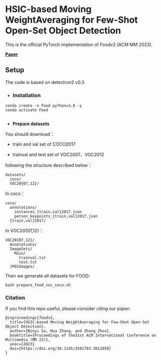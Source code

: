 # HSIC-based Moving WeightAveraging for Few-Shot Open-Set Object Detection

This is the official PyTorch implementation of Foodv2 (ACM MM 2023).

[**Paper**]([https://arxiv.org/abs/2112.09106](https://www.researchgate.net/profile/Binyi-Su-2/publication/373451611_HSIC-based_Moving_Weight_Averaging_for_Few-Shot_Open-Set_Object_Detection/links/64ed65836581d611d31bb837/HSIC-based-Moving-Weight-Averaging-for-Few-Shot-Open-Set-Object-Detection.pdf))

## Setup

The code is based on detectron2 v0.3

- ### **Installation**

```
conda create -n Food python=3.8 -y
conda activate Food


```

- **Prepare datasets**

You should download：

- train and val set of COCO2017

- trainval and test set of VOC2007、VOC2012

following the structure described below：

```
datasets/
  coco/
  VOC20{07,12}/
```

In coco：

```
coco/
  annotations/
    instances_{train,val}2017.json
    person_keypoints_{train,val}2017.json
  {train,val}2017/
```

In  VOC20{07,12}：

```
VOC20{07,12}/
  Annotations/
  ImageSets/
    Main/
      trainval.txt
      test.txt
  JPEGImages/
```

Then we generate all datasets for FOOD:

```
bash prepare_food_voc_coco.sh
```
### Citation

If you find this repo useful, please consider citing our paper:

```
@inproceedings{foodv2,
  title={HSIC-based Moving WeightAveraging for Few-Shot Open-Set Object Detection},
  author={Binyi Su, Hua Zhang, and Zhong Zhou},
  booktitle={Proceedings of the31st ACM International Conference on Multimedia (MM 23)},
  year={2023}
  doi={https://doi.org/10.1145/3581783.3611850}
}
```


